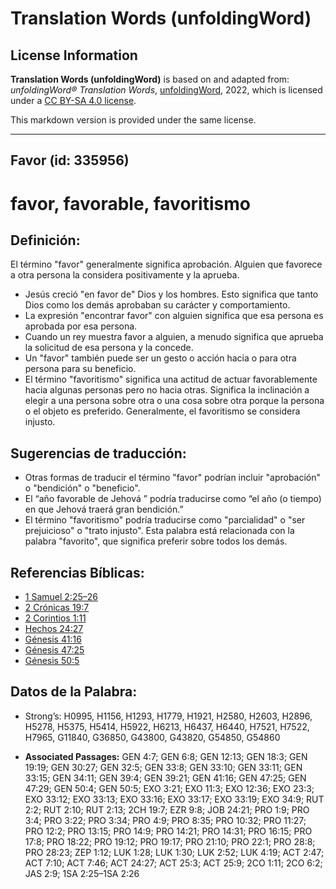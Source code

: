 # Translation Words (unfoldingWord)

## License Information

**Translation Words (unfoldingWord)** is based on and adapted from: _unfoldingWord® Translation Words_, [unfoldingWord](https://unfoldingword.org/utw), 2022, which is licensed under a [CC BY-SA 4.0 license](https://creativecommons.org/licenses/by-sa/4.0/legalcode.en).

This markdown version is provided under the same license.



--------------------------------

## Favor (id: 335956)

favor, favorable, favoritismo
=============================

Definición:
-----------

El término "favor" generalmente significa aprobación. Alguien que favorece a otra persona la considera positivamente y la aprueba.

* Jesús creció "en favor de" Dios y los hombres. Esto significa que tanto Dios como los demás aprobaban su carácter y comportamiento.
* La expresión "encontrar favor" con alguien significa que esa persona es aprobada por esa persona.
* Cuando un rey muestra favor a alguien, a menudo significa que aprueba la solicitud de esa persona y la concede.
* Un "favor" también puede ser un gesto o acción hacia o para otra persona para su beneficio.
* El término "favoritismo" significa una actitud de actuar favorablemente hacia algunas personas pero no hacia otras. Significa la inclinación a elegir a una persona sobre otra o una cosa sobre otra porque la persona o el objeto es preferido. Generalmente, el favoritismo se considera injusto.

Sugerencias de traducción:
--------------------------

* Otras formas de traducir el término "favor" podrían incluir "aprobación" o "bendición" o "beneficio".
* El “año favorable de Jehová ” podría traducirse como “el año (o tiempo) en que Jehová traerá gran bendición.”
* El término "favoritismo" podría traducirse como "parcialidad" o "ser prejuicioso" o "trato injusto". Esta palabra está relacionada con la palabra "favorito", que significa preferir sobre todos los demás.

Referencias Bíblicas:
---------------------

* [1 Samuel 2:25–26](https://ref.ly/1Sam2:25-1Sam2:26)
* [2 Crónicas 19:7](https://ref.ly/2Chr19:7)
* [2 Corintios 1:11](https://ref.ly/2Cor1:11)
* [Hechos 24:27](https://ref.ly/Acts24:27)
* [Génesis 41:16](https://ref.ly/Gen41:16)
* [Génesis 47:25](https://ref.ly/Gen47:25)
* [Génesis 50:5](https://ref.ly/Gen50:5)

Datos de la Palabra:
--------------------

* Strong’s: H0995, H1156, H1293, H1779, H1921, H2580, H2603, H2896, H5278, H5375, H5414, H5922, H6213, H6437, H6440, H7521, H7522, H7965, G11840, G36850, G43800, G43820, G54850, G54860

* **Associated Passages:** GEN 4:7; GEN 6:8; GEN 12:13; GEN 18:3; GEN 19:19; GEN 30:27; GEN 32:5; GEN 33:8; GEN 33:10; GEN 33:11; GEN 33:15; GEN 34:11; GEN 39:4; GEN 39:21; GEN 41:16; GEN 47:25; GEN 47:29; GEN 50:4; GEN 50:5; EXO 3:21; EXO 11:3; EXO 12:36; EXO 23:3; EXO 33:12; EXO 33:13; EXO 33:16; EXO 33:17; EXO 33:19; EXO 34:9; RUT 2:2; RUT 2:10; RUT 2:13; 2CH 19:7; EZR 9:8; JOB 24:21; PRO 1:9; PRO 3:4; PRO 3:22; PRO 3:34; PRO 4:9; PRO 8:35; PRO 10:32; PRO 11:27; PRO 12:2; PRO 13:15; PRO 14:9; PRO 14:21; PRO 14:31; PRO 16:15; PRO 17:8; PRO 18:22; PRO 19:12; PRO 19:17; PRO 21:10; PRO 22:1; PRO 28:8; PRO 28:23; ZEP 1:12; LUK 1:28; LUK 1:30; LUK 2:52; LUK 4:19; ACT 2:47; ACT 7:10; ACT 7:46; ACT 24:27; ACT 25:3; ACT 25:9; 2CO 1:11; 2CO 6:2; JAS 2:9; 1SA 2:25–1SA 2:26

